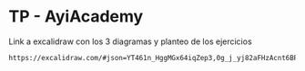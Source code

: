 # TP - AyiAcademy

Link a excalidraw con los 3 diagramas y planteo de los ejercicios 
```
https://excalidraw.com/#json=YT461n_HggMGx64iqZep3,0g_j_yj82aFHzAcnt6BPgw
```
